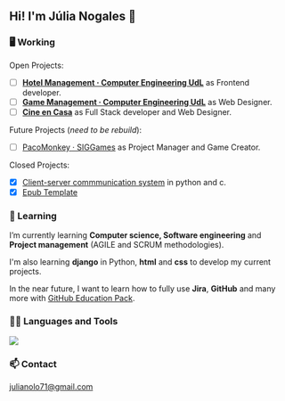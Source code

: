 ## Hi! I'm Júlia Nogales 👋

### 🖥️ Working
Open Projects:
- [ ] [**Hotel Management · Computer Engineering UdL**](https://github.com/Aniol0012/JointProject) as Frontend developer.
- [ ] [**Game Management · Computer Engineering UdL**](https://github.com/Computer-Engineering-UdL/Game-Management) as Web Designer.
- [ ] [**Cine en Casa**](https://github.com/Computer-Engineering-UdL/Cine-en-Casa) as Full Stack developer and Web Designer.

Future Projects (*need to be rebuild*):
- [ ] [PacoMonkey · SIGGames](https://github.com/SIGGgames) as Project Manager and Game Creator.

Closed Projects:
- [X] [Client-server commmunication system](https://github.com/julianogales/xarxes) in python and c.
- [X] [Epub Template](https://github.com/julianogales/epub-template)

### 🌱 Learning
I’m currently learning **Computer science, Software engineering** and **Project management** (AGILE and SCRUM methodologies). 

I'm also learning **django** in Python, **html** and **css** to develop my current projects.

In the near future, I want to learn how to fully use **Jira**, **GitHub** and many more with [GitHub Education Pack](https://education.github.com/learner/learn).

### 👨‍💻 Languages and Tools
<a href="https://skillicons.dev">
    <img src="https://skillicons.dev/icons?i=java,py,c,django,html,css" /> 
</a>

### 📫 Contact
[julianolo71@gmail.com](mailto:julianolo71@gmail.com)
